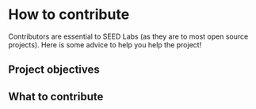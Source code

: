 # How to contribute

Contributors are essential to SEED Labs (as they are to most open source
projects). Here is some advice to help you help the project!


## Project objectives



## What to contribute
